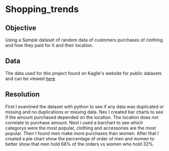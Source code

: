 # Shopping_trends
## Objective
Using a Sample dataset of random data of customers purchases of clothing and how they paid for it and their location.
## Data
The data used for this project found on Kaglle's website for public datasets and can be viewed [here](https://www.kaggle.com/datasets/iamsouravbanerjee/customer-shopping-trends-dataset)
## Resolution
First I examined the dataset with python to see if any data was duplicated or missing and no duplications or missing data. Nex I created bar charts to see if the amount purchased depended on the location. The location does not correlate to purchase amount. Next i used a barchart to see which categorys were the most popular, clothing and accessories are the most popular. Then I found men make more purchases than women. After that I created a pie chart show the percentage of order of men and women to better show that men hold 68% of the orders vs women who hold 32%. 
